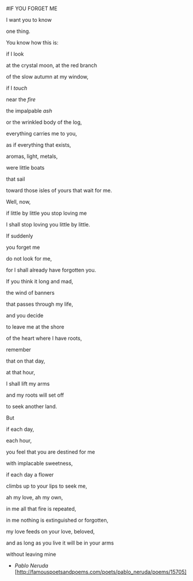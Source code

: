 #IF YOU FORGET ME

I want you to know

one thing.

You know how this is:


if I look

at the crystal moon, at the red branch

of the slow autumn at my window,

if I _touch_

near the _fire_

the impalpable _ash_

or the wrinkled body of the log,

everything carries me to you,

as if everything that exists,

aromas, light, metals,

were little boats

that sail

toward those isles of yours that wait for me.


Well, now,

if little by little you stop loving me

I shall stop loving you little by little.


If suddenly

you forget me

do not look for me,

for I shall already have forgotten you.


If you think it long and mad,

the wind of banners

that passes through my life,

and you decide

to leave me at the shore

of the heart where I have roots,

remember

that on that day,

at that hour,

I shall lift my arms

and my roots will set off

to seek another land.


But

if each day,

each hour,

you feel that you are destined for me

with implacable sweetness,

if each day a flower

climbs up to your lips to seek me,

ah my love, ah my own,

in me all that fire is repeated,

in me nothing is extinguished or forgotten,

my love feeds on your love, beloved,

and as long as you live it will be in your arms

without leaving mine


- *Pablo Neruda*
[http://famouspoetsandpoems.com/poets/pablo_neruda/poems/15705]

